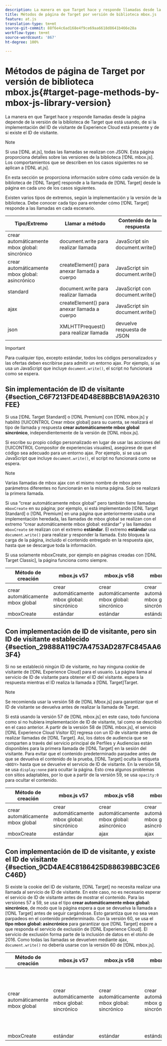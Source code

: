 ```yaml
---
description: La manera en que Target hace y responde llamadas desde la página depende de la versión de la biblioteca de Target que está usando, de si la implementación del ID de visitante de Experience Cloud está presente y de si existe el ID de visitante.
title: Métodos de página de Target por versión de biblioteca mbox.js
feature: at.js
translation-type: tm+mt
source-git-commit: 88f6e4c6ad168e4f9ce69aa6618d8641b466e28a
workflow-type: tm+mt
source-wordcount: '867'
ht-degree: 100%

---
```



# Métodos de página de Target por versión de biblioteca mbox.js{#target-page-methods-by-mbox-js-library-version}

La manera en que Target hace y responde llamadas desde la página depende de la versión de la biblioteca de Target que está usando, de si la implementación del ID de visitante de Experience Cloud está presente y de si existe el ID de visitante.

>[!NOTE]
>
>Si usa [!DNL at.js], todas las llamadas se realizan con JSON. Esta página proporciona detalles sobre las versiones de la biblioteca [!DNL mbox.js]. Los comportamientos que se describen en los casos siguientes no se aplican a [!DNL at.js].

En esta sección se proporciona información sobre cómo cada versión de la biblioteca de [!DNL Target] responde a la llamada de [!DNL Target] desde la página en cada uno de los casos siguientes.

Existen varios tipos de extremos, según la implementación y la versión de la biblioteca. Debe conocer cada tipo para entender cómo [!DNL Target] responde a las llamadas en cada escenario.

| Tipo/Extremo | Llamar a método | Contenido de la respuesta |
|--- |--- |--- |
| crear automáticamente mbox global: sincrónico | document.write para realizar llamada | JavaScript sin document.write() |
| crear automáticamente mbox global: asincrónico | createElement() para anexar llamada a cuerpo | JavaScript sin document.write() |
| standard | document.write para realizar llamada | JavaScript con document.write() |
| ajax | createElement() para anexar llamada a cuerpo | JavaScript sin document.write() |
| json | XMLHTTPrequest() para realizar llamada | devuelve respuesta de JSON |

>[!IMPORTANT]
>
>Para cualquier tipo, excepto estándar, todos los códigos personalizados y las ofertas deben escribirse para admitir un entorno ajax. Por ejemplo, si se usa un JavaScript que incluye `document.write()`, el script no funcionará como se espera.

## Sin implementación de ID de visitante {#section_C6F7213FDE4D48E8BBCB1A9A26310FEE}

Si usa [!DNL Target Standard] o [!DNL Premium] con [!DNL mbox.js] y habilitó [!UICONTROL Crear mbox global] para su cuenta, se realizará el tipo de llamada y respuesta **crear automáticamente mbox global sincrónico**, independientemente de la versión de [!DNL mbox.js].

Si escribe su propio código personalizado en lugar de usar las acciones del [!UICONTROL Compositor de experiencias visuales], asegúrese de que el código sea adecuado para un entorno ajax. Por ejemplo, si se usa un JavaScript que incluye `document.write()`, el script no funcionará como se espera.

>[!NOTE]
>
>Varias llamadas de mbox ajax con el mismo nombre de mbox pero parámetros diferentes no funcionarán en la misma página. Solo se realizará la primera llamada.

Si usa “crear automáticamente mbox global” pero también tiene llamadas `mboxCreate` en su página; por ejemplo, si está implementando [!DNL Target Standard] o [!DNL Premium] en una página que anteriormente usaba una implementación heredada, las llamadas de mbox global se realizan con el extremo “crear automáticamente mbox global: estándar” y las llamadas `mboxCreate` se realizan con el extremo **estándar**. El extremo **estándar** usa `document.write()` para realizar y responder la llamada. Esto bloquea la carga de la página, incluido el contenido entregado en la respuesta ajax, hasta que se descargue toda la información.

Si usa solamente mboxCreate, por ejemplo en páginas creadas con [!DNL Target Classic], la página funciona como siempre.

| Método de creación | mbox.js v57 | mbox.js v58 | mbox.js v59 | mbox.js v60 |
|---|---|---|---|---|
| crear automáticamente mbox global | crear automáticamente mbox global: sincrónico | crear automáticamente mbox global: sincrónico | crear automáticamente mbox global: sincrónico | crear automáticamente mbox global: sincrónico |
| mboxCreate | estándar | estándar | estándar | estándar |

## Con implementación de ID de visitante, pero sin ID de visitante establecido    {#section_29888A119C7A4753AD287FC845AA63F4}

Si no se estableció ningún ID de visitante, no hay ninguna cookie de visitante de [!DNL Experience Cloud] para el usuario. La página llama al servicio de ID de visitante para obtener el ID del visitante.  espera la respuesta mientras el ID realiza la llamada a [!DNL Target]Target.

>[!NOTE]
>
>Se recomienda usar la versión 58 de [!DNL Mbox.js] para garantizar que el ID de visitante se devuelva antes de realizar la llamada de Target.

Si está usando la versión 57 de [!DNL mbox.js] en este caso, todo funciona como si no hubiera implementación de ID de visitante, tal como se describió en el caso anterior. A partir de la versión 58 de [!DNL mbox.js], el servicio [!DNL Experience Cloud Visitor ID] regresa con un ID de visitante antes de realizar llamadas de [!DNL Target]. Así, los datos de audiencia que se comparten a través del servicio principal de Perfiles y Audiencias están disponibles para la primera llamada de [!DNL Target] en la sesión del visitante. Para evitar que el contenido predeterminado parpadee antes de que se devuelva el contenido de la prueba, [!DNL Target] oculta la etiqueta `<BODY>` hasta que se devuelve el servicio de ID de visitante. En la versión 58, se usa `display:none` para ocultar la página. Esto crea algunos problemas con sitios adaptables, por lo que a partir de la versión 59, se usa `opacity:0` para ocultar el contenido.

| Método de creación | mbox.js v57 | mbox.js v58 | mbox.js v59 | mbox.js v60 |
|---|---|---|---|---|
| crear automáticamente mbox global | crear automáticamente mbox global: sincrónico | crear automáticamente mbox global: asincrónico | crear automáticamente mbox global: asincrónico | crear automáticamente mbox global: asincrónico |
| mboxCreate | estándar | ajax | ajax | ajax |

## Con implementación de ID de visitante, y existe el ID de visitante    {#section_9CD4AE4C8186425D886398BC3CE6C46D}

Si existe la cookie del ID de visitante, [!DNL Target] no necesita realizar una llamada al servicio de ID de visitante. En este caso, no es necesario esperar el servicio de ID de visitante antes de mostrar el contenido. Para las versiones 57 a 59, se usa el tipo **crear automáticamente mbox global: sincrónico**, de modo que la página espera a que se devuelva la llamada a [!DNL Target] antes de seguir cargándose. Esto garantiza que no sea vean parpadeos en el contenido predeterminado. Con la versión 60, se usa el **tipo mbox global: asincrónico** para garantizar que [!DNL Target] espere a que responda el servicio de exclusión de [!DNL Experience Cloud]. El servicio de exclusión forma parte de la inclusión de datos en el otoño de 2016. Como todas las llamadas se devuelven mediante ajax, `document.write()` no debería usarse con la versión 60 de [!DNL mbox.js].

| Método de creación | mbox.js v57 | mbox.js v58 | mbox.js v59 | mbox.js v60 |
|---|---|---|---|---|
| crear automáticamente mbox global | crear automáticamente mbox global: sincrónico | crear automáticamente mbox global: sincrónico | crear automáticamente mbox global: sincrónico | crear automáticamente mbox global: asincrónico (para admitir el desarrollo de la inclusión de datos, que se lanzará más tarde en 2016) |
| mboxCreate | estándar | estándar | estándar | ajax |